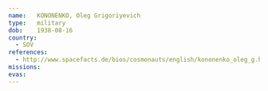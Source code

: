 ```yaml
---
name:	KONONENKO, Oleg Grigoriyevich 
type:	military
dob:	1938-08-16
country:
  - SOV
references:
  - http://www.spacefacts.de/bios/cosmonauts/english/kononenko_oleg_g.htm
missions:
evas:
---
```


